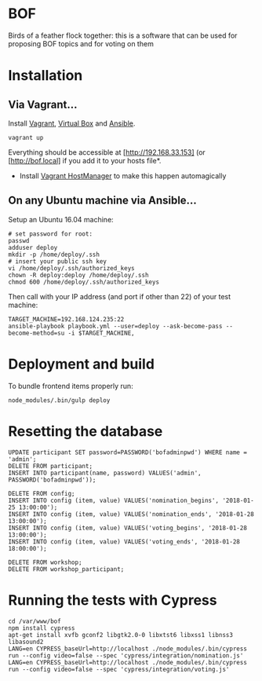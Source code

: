 # BOF
Birds of a feather flock together: this is a software that can be used for proposing BOF topics and for voting on them

# Installation

## Via Vagrant…

Install [Vagrant](https://www.vagrantup.com/downloads.html), [Virtual Box](https://www.virtualbox.org/wiki/Downloads) and [Ansible](http://docs.ansible.com/ansible/latest/intro_installation.html#installing-the-control-machine).

`vagrant up`

Everything should be accessible at [http://192.168.33.153] (or [http://bof.local] if you add it to your hosts file*.

* Install [Vagrant HostManager](https://github.com/devopsgroup-io/vagrant-hostmanager) to make this happen automagically

## On any Ubuntu machine via Ansible…

Setup an Ubuntu 16.04 machine:

```
# set password for root:
passwd
adduser deploy
mkdir -p /home/deploy/.ssh
# insert your public ssh key
vi /home/deploy/.ssh/authorized_keys
chown -R deploy:deploy /home/deploy/.ssh
chmod 600 /home/deploy/.ssh/authorized_keys
```

Then call with your IP address (and port if other than 22) of your test machine:

```
TARGET_MACHINE=192.168.124.235:22
ansible-playbook playbook.yml --user=deploy --ask-become-pass --become-method=su -i $TARGET_MACHINE,
```

# Deployment and build

To bundle frontend items properly run:

`node_modules/.bin/gulp deploy`

# Resetting the database

```
UPDATE participant SET password=PASSWORD('bofadminpwd') WHERE name = 'admin';
DELETE FROM participant;
INSERT INTO participant(name, password) VALUES('admin', PASSWORD('bofadminpwd'));

DELETE FROM config;
INSERT INTO config (item, value) VALUES('nomination_begins', '2018-01-25 13:00:00');
INSERT INTO config (item, value) VALUES('nomination_ends', '2018-01-28 13:00:00');
INSERT INTO config (item, value) VALUES('voting_begins', '2018-01-28 13:00:00');
INSERT INTO config (item, value) VALUES('voting_ends', '2018-01-28 18:00:00');

DELETE FROM workshop;
DELETE FROM workshop_participant;
```

# Running the tests with Cypress

```
cd /var/www/bof
npm install cypress
apt-get install xvfb gconf2 libgtk2.0-0 libxtst6 libxss1 libnss3 libasound2
LANG=en CYPRESS_baseUrl=http://localhost ./node_modules/.bin/cypress run --config video=false --spec 'cypress/integration/nomination.js'
LANG=en CYPRESS_baseUrl=http://localhost ./node_modules/.bin/cypress run --config video=false --spec 'cypress/integration/voting.js'
```

